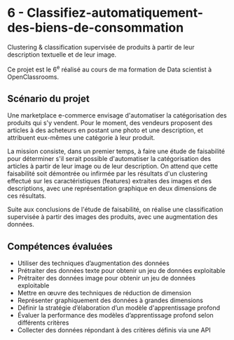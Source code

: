 # 6 - Classifiez-automatiquement-des-biens-de-consommation
Clustering & classification supervisée de produits à partir de leur description textuelle et de leur image.

Ce projet est le 6<sup>e</sup> réalisé au cours de ma formation de Data scientist à OpenClassrooms.


## Scénario du projet

Une marketplace e-commerce envisage d'automatiser la catégorisation des produits qui s'y vendent. Pour le moment, des vendeurs proposent des articles à des acheteurs en postant une photo et une description, et attribuent eux-mêmes une catégorie à leur produit. 

La mission consiste, dans un premier temps, à faire une étude de faisabilité pour déterminer s'il serait possible d'automatiser la catégorisation des articles à partir de leur image ou de leur description.
On attend que cette faisabilité soit démontrée ou infirmée par les résultats d'un clustering effectué sur les caractéristiques (features) extraites des images et des descriptions, avec une représentation graphique en deux dimensions de ces résultats.

Suite aux conclusions de l'étude de faisabilité, on réalise une classification supervisée à partir des images des produits, avec une augmentation des données.


## Compétences évaluées

- Utiliser des techniques d’augmentation des données
- Prétraiter des données texte pour obtenir un jeu de données exploitable
- Prétraiter des données image pour obtenir un jeu de données exploitable
- Mettre en œuvre des techniques de réduction de dimension
- Représenter graphiquement des données à grandes dimensions
- Définir la stratégie d’élaboration d’un modèle d'apprentissage profond
- Évaluer la performance des modèles d’apprentissage profond selon différents critères
- Collecter des données répondant à des critères définis via une API

